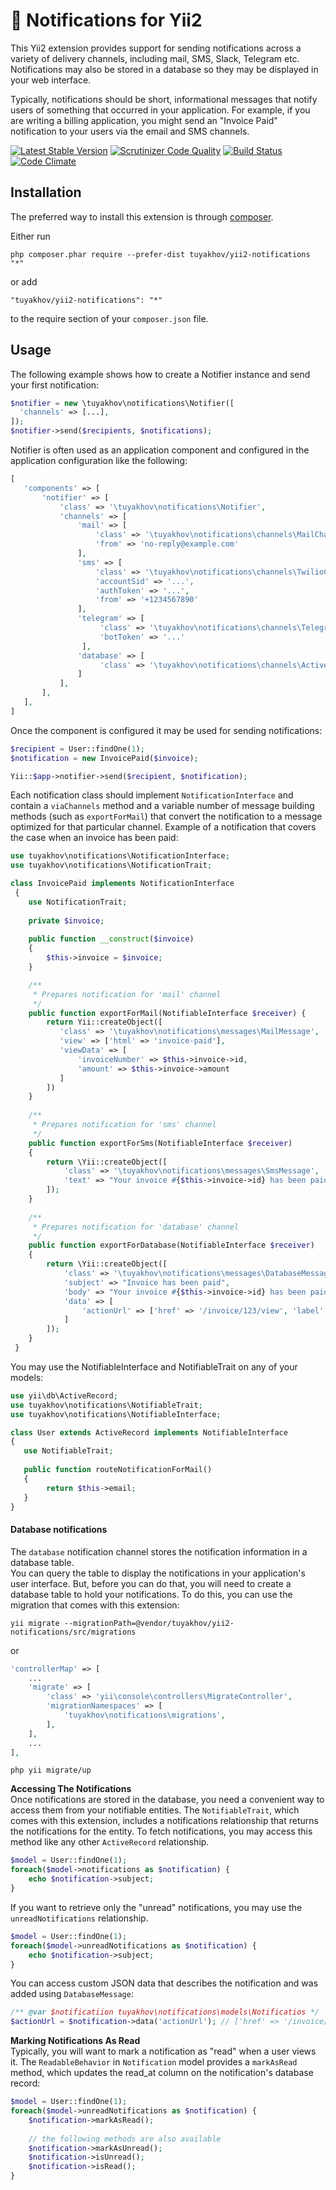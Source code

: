 :bell: Notifications for Yii2
======================
This Yii2 extension provides support for sending notifications across a variety of delivery channels, including mail, SMS, Slack, Telegram etc. Notifications may also be stored in a database so they may be displayed in your web interface.

Typically, notifications should be short, informational messages that notify users of something that occurred in your application. For example, if you are writing a billing application, you might send an "Invoice Paid" notification to your users via the email and SMS channels.

[![Latest Stable Version](https://poser.pugx.org/tuyakhov/yii2-notifications/v/stable)](https://packagist.org/packages/tuyakhov/yii2-notifications) [![Scrutinizer Code Quality](https://scrutinizer-ci.com/g/tuyakhov/yii2-notifications/badges/quality-score.png?b=master)](https://scrutinizer-ci.com/g/tuyakhov/yii2-notifications/?branch=master) [![Build Status](https://scrutinizer-ci.com/g/tuyakhov/yii2-notifications/badges/build.png?b=master)](https://scrutinizer-ci.com/g/tuyakhov/yii2-notifications/build-status/master) [![Code Climate](https://codeclimate.com/github/tuyakhov/yii2-notifications/badges/gpa.svg)](https://codeclimate.com/github/tuyakhov/yii2-notifications)

Installation
------------

The preferred way to install this extension is through [composer](http://getcomposer.org/download/).

Either run

```
php composer.phar require --prefer-dist tuyakhov/yii2-notifications "*"
```

or add

```
"tuyakhov/yii2-notifications": "*"
```

to the require section of your `composer.json` file.


Usage
-----

The following example shows how to create a Notifier instance and send your first notification:

```php
$notifier = new \tuyakhov\notifications\Notifier([
  'channels' => [...],
]);
$notifier->send($recipients, $notifications);
```

Notifier is often used as an application component and configured in the application configuration like the following:

```php
[
   'components' => [
       'notifier' => [
           'class' => '\tuyakhov\notifications\Notifier',
           'channels' => [
               'mail' => [
                   'class' => '\tuyakhov\notifications\channels\MailChannel',
                   'from' => 'no-reply@example.com'
               ],
               'sms' => [
                   'class' => '\tuyakhov\notifications\channels\TwilioChannel',
                   'accountSid' => '...',
                   'authToken' => '...',
                   'from' => '+1234567890'
               ],
               'telegram' => [
                    'class' => '\tuyakhov\notifications\channels\TelegramChannel',
                    'botToken' => '...'
                ],
               'database' => [
                    'class' => '\tuyakhov\notifications\channels\ActiveRecordChannel'
               ]
           ],
       ],
   ],
]
```
Once the component is configured it may be used for sending notifications:
```php
$recipient = User::findOne(1);
$notification = new InvoicePaid($invoice);

Yii::$app->notifier->send($recipient, $notification);
```
Each notification class should implement `NotificationInterface` and contain a `viaChannels` method and a variable number of message building methods (such as `exportForMail`) that convert the notification to a message optimized for that particular channel.
Example of a notification that covers the case when an invoice has been paid:

```php
use tuyakhov\notifications\NotificationInterface;
use tuyakhov\notifications\NotificationTrait;

class InvoicePaid implements NotificationInterface
 {
    use NotificationTrait;
    
    private $invoice;
    
    public function __construct($invoice) 
    {
        $this->invoice = $invoice;
    }

    /**
     * Prepares notification for 'mail' channel
     */
    public function exportForMail(NotifiableInterface $receiver) {
        return Yii::createObject([
           'class' => '\tuyakhov\notifications\messages\MailMessage',
           'view' => ['html' => 'invoice-paid'],
           'viewData' => [
               'invoiceNumber' => $this->invoice->id,
               'amount' => $this->invoice->amount
           ]
        ])
    }
    
    /**
     * Prepares notification for 'sms' channel
     */
    public function exportForSms(NotifiableInterface $receiver)
    {
        return \Yii::createObject([
            'class' => '\tuyakhov\notifications\messages\SmsMessage',
            'text' => "Your invoice #{$this->invoice->id} has been paid"
        ]);
    }
    
    /**
     * Prepares notification for 'database' channel
     */
    public function exportForDatabase(NotifiableInterface $receiver)
    {
        return \Yii::createObject([
            'class' => '\tuyakhov\notifications\messages\DatabaseMessage',
            'subject' => "Invoice has been paid",
            'body' => "Your invoice #{$this->invoice->id} has been paid",
            'data' => [
                'actionUrl' => ['href' => '/invoice/123/view', 'label' => 'View Details']
            ]
        ]);
    }
 }
```

You may use the NotifiableInterface and NotifiableTrait on any of your models:
 
 ```php
 use yii\db\ActiveRecord;
 use tuyakhov\notifications\NotifiableTrait;
 use tuyakhov\notifications\NotifiableInterface;
 
 class User extends ActiveRecord implements NotifiableInterface 
 {
    use NotifiableTrait;
    
    public function routeNotificationForMail() 
    {
         return $this->email;
    }
 }
 ```
 
#### Database notifications

The `database` notification channel stores the notification information in a database table.   
You can query the table to display the notifications in your application's user interface. But, before you can do that, you will need to create a database table to hold your notifications. To do this, you can use the migration that comes with this extension:
```
yii migrate --migrationPath=@vendor/tuyakhov/yii2-notifications/src/migrations
```
or
```php
'controllerMap' => [
    ...
    'migrate' => [
        'class' => 'yii\console\controllers\MigrateController',
        'migrationNamespaces' => [
            'tuyakhov\notifications\migrations',
        ],
    ],
    ...
],
```

```
php yii migrate/up
```

**Accessing The Notifications**   
Once notifications are stored in the database, you need a convenient way to access them from your notifiable entities. The `NotifiableTrait`, which comes with this extension, includes a notifications relationship that returns the notifications for the entity.
To fetch notifications, you may access this method like any other `ActiveRecord` relationship.
```php
$model = User::findOne(1);
foreach($model->notifications as $notification) {
    echo $notification->subject;
}
```
If you want to retrieve only the "unread" notifications, you may use the `unreadNotifications` relationship.
```php
$model = User::findOne(1);
foreach($model->unreadNotifications as $notification) {
    echo $notification->subject;
}
```
You can access custom JSON data that describes the notification and was added using `DatabaseMessage`:
```php
/** @var $notificatiion tuyakhov\notifications\models\Notificatios */
$actionUrl = $notification->data('actionUrl'); // ['href' => '/invoice/123/pay', 'label' => 'Pay Invoice']
```

**Marking Notifications As Read**   
Typically, you will want to mark a notification as "read" when a user views it. The `ReadableBehavior` in `Notification` model provides a `markAsRead` method, which updates the read_at column on the notification's database record:
```php
$model = User::findOne(1);
foreach($model->unreadNotifications as $notification) {
    $notification->markAsRead();
    
    // the following methods are also available
    $notification->markAsUnread();
    $notification->isUnread();
    $notification->isRead();
}
```
